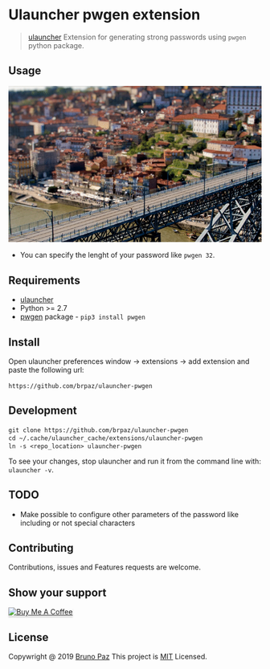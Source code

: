 # Ulauncher pwgen extension

> [ulauncher](https://ulauncher.io/) Extension for generating strong passwords using `pwgen` python package.

## Usage

![demo](demo.gif)

* You can specify the lenght of your password like ```pwgen 32```.

## Requirements

* [ulauncher](https://ulauncher.io/)
* Python >= 2.7
* [pwgen](https://pypi.org/project/pwgen/) package - ```pip3 install pwgen```

## Install

Open ulauncher preferences window -> extensions -> add extension and paste the following url:

```https://github.com/brpaz/ulauncher-pwgen```
 

## Development

```
git clone https://github.com/brpaz/ulauncher-pwgen
cd ~/.cache/ulauncher_cache/extensions/ulauncher-pwgen
ln -s <repo_location> ulauncher-pwgen
```

To see your changes, stop ulauncher and run it from the command line with: ```ulauncher -v```.

## TODO

* Make possible to configure other parameters of the password like including or not special characters

## Contributing

Contributions, issues and Features requests are welcome.

## Show your support

<a href="https://www.buymeacoffee.com/brpaz" target="_blank"><img src="https://www.buymeacoffee.com/Z1Bu6asGV" alt="Buy Me A Coffee" style="height: 41px !important;width: 174px !important;box-shadow: 0px 3px 2px 0px rgba(190, 190, 190, 0.5) !important;-webkit-box-shadow: 0px 3px 2px 0px rgba(190, 190, 190, 0.5) !important;" ></a>

## License

Copywright @ 2019 [Bruno Paz](https://github.com/brpaz)
This project is [MIT](LLICENSE) Licensed.
